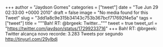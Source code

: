 
+++
author = "Jaydson Gomes"
categories = ["tweet"]
date = "Tue Jun 29 02:33:00 +0000 2010"
draft = false
image = "No media found for this Tweet"
slug = "3dd1a8c9e315b34143c753b367bcf717692f4e5a"
tags = ["tweet"]
title = """Bah! RT: @brgeek: Twitter..."""
tweet = true
tweet_url = "https://twitter.com/jaydson/status/17299233716"
+++
Bah! RT: @brgeek: Twitter alcança novo recorde: 3.283 Tweets por segundo http://tinyurl.com/29ylbdj
